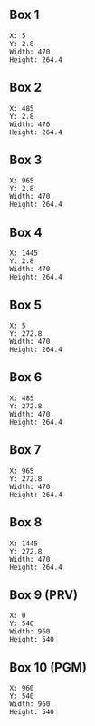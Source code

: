 ## Box 1
```
X: 5
Y: 2.8
Width: 470 
Height: 264.4
```

## Box 2
```
X: 485
Y: 2.8
Width: 470 
Height: 264.4
```
## Box 3
```
X: 965
Y: 2.8
Width: 470 
Height: 264.4
```
## Box 4
```
X: 1445
Y: 2.8
Width: 470 
Height: 264.4
```
## Box 5
```
X: 5
Y: 272.8
Width: 470 
Height: 264.4
```
## Box 6
```
X: 485
Y: 272.8
Width: 470 
Height: 264.4
```
## Box 7
```
X: 965
Y: 272.8
Width: 470 
Height: 264.4
```
## Box 8
```
X: 1445
Y: 272.8
Width: 470 
Height: 264.4
```
## Box 9 (PRV)
```
X: 0
Y: 540
Width: 960
Height: 540
```
## Box 10 (PGM)
```
X: 960
Y: 540
Width: 960
Height: 540
```